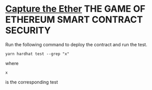 # [Capture the Ether](https://capturetheether.com/) THE GAME OF ETHEREUM SMART CONTRACT SECURITY

Run the following command to deploy the contract and run the test.

```
yarn hardhat test --grep "x"

```

where

```
x
```

is the corresponding test
